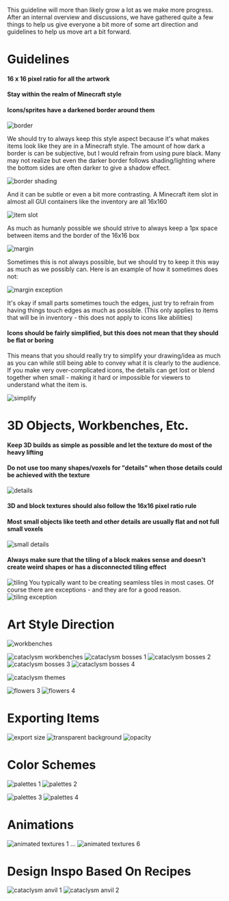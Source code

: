 This guideline will more than likely grow a lot as we make more progress. After an internal overview and discussions, we have gathered quite a few things to help us give everyone a bit more of some art direction and guidelines to help us move art a bit forward.

# Guidelines
#### 16 x 16 pixel ratio for all the artwork
#### Stay within the realm of Minecraft style
#### Icons/sprites have a darkened border around them
![border](/img/style-guide/border.png)

We should try to always keep this style aspect because it's what makes items look like they are in a Minecraft style. The amount of how dark a border is can be subjective, but I would refrain from using pure black.
Many may not realize but even the darker border follows shading/lighting where the bottom sides are often darker to give a shadow effect.

![border shading](/img/style-guide/border-shading.png)

And it can be subtle or even a bit more contrasting.
A Minecraft item slot in almost all GUI containers like the inventory are all 16x160

![item slot](/img/style-guide/item-slot.png)

As much as humanly possible we should strive to always keep a 1px space between items and the border of the 16x16 box

![margin](/img/style-guide/margin.png)

Sometimes this is not always possible, but we should try to keep it this way as much as we possibly can. Here is an example of how it sometimes does not:

![margin exception](/img/style-guide/margin-exception.png)

It's okay if small parts sometimes touch the edges, just try to refrain from having things touch edges as much as possible. (This only applies to items that will be in inventory - this does not apply to icons like abilities)

#### Icons should be fairly simplified, but this does not mean that they should be flat or boring
This means that you should really try to simplify your drawing/idea as much as you can while still being able to convey what it is clearly to the audience.
If you make very over-complicated icons, the details can get lost or blend together when small - making it hard or impossible for viewers to understand what the item is.

![simplify](/img/style-guide/simplify.png)

# 3D Objects, Workbenches, Etc.
#### Keep 3D builds as simple as possible and let the texture do most of the heavy lifting
#### Do not use too many shapes/voxels for "details" when those details could be achieved with the texture
![details](/img/style-guide/angles.png)
#### 3D and block textures should also follow the 16x16 pixel ratio rule
#### Most small objects like teeth and other details are usually flat and not full small voxels
![small details](/img/style-guide/small-details.png)
#### Always make sure that the tiling of a block makes sense and doesn't create weird shapes or has a disconnected tiling effect
![tiling](/img/style-guide/tiling.png) You typically want to be creating seamless tiles in most cases. Of course there are exceptions - and they are for a good reason.
![tiling exception](/img/style-guide/tiling-exception.png)

# Art Style Direction
![workbenches](/img/style-guide/workbenches.png)

<div style={{ display: "flex", flexFlow: "row wrap", justifyContent: "center", alignItems: "center" }}>
	<img style={{ width: "49.5%", margin: "0.25%" }} src="/img/style-guide/cataclysm-workbenches.png" alt="cataclysm workbenches" />
	<img style={{ width: "49.5%", margin: "0.25%" }} src="/img/style-guide/cataclysm-bosses-1.png" alt="cataclysm bosses 1" />
	<img style={{ width: "49.5%", margin: "0.25%" }} src="/img/style-guide/cataclysm-bosses-2.png" alt="cataclysm bosses 2" />
	<img style={{ width: "49.5%", margin: "0.25%" }} src="/img/style-guide/cataclysm-bosses-3.png" alt="cataclysm bosses 3" />
	<img style={{ width: "49.5%", margin: "0.25%" }} src="/img/style-guide/cataclysm-bosses-4.png" alt="cataclysm bosses 4" />
</div>

![cataclysm themes](/img/style-guide/cataclysm-themes.png)

<div style={{ display: "flex", flexFlow: "row wrap", justifyContent: "center", alignItems: "center" }}>
	<img style={{ width: "69.5%", margin: "0.25%" }} src="/img/style-guide/flowers-3.png" alt="flowers 3" />
	<img style={{ width: "29.5%", margin: "0.25%" }} src="/img/style-guide/flowers-4.png" alt="flowers 4" />
</div>

# Exporting Items
![export size](/img/style-guide/export-size.png)
![transparent background](/img/style-guide/transparent-bg.png)
![opacity](/img/style-guide/opacity.png)

# Color Schemes
![palettes 1](/img/style-guide/palettes-1.png)
![palettes 2](/img/style-guide/palettes-2.png)

<div style={{ display: "flex", flexFlow: "row wrap", justifyContent: "center", alignItems: "center" }}>
	<img style={{ width: "49.5%", margin: "0.25%" }} src="/img/style-guide/palettes-3.png" alt="palettes 3" />
	<img style={{ width: "49.5%", margin: "0.25%" }} src="/img/style-guide/palettes-4.png" alt="palettes 4" />
</div>

# Animations
![animated textures 1](/img/style-guide/animated-textures-1.png)
...
![animated textures 6](/img/style-guide/animated-textures-6.png)

# Design Inspo Based On Recipes
![cataclysm anvil 1](/img/style-guide/cataclysm-anvil-1.png)
![cataclysm anvil 2](/img/style-guide/cataclysm-anvil-2.png)
